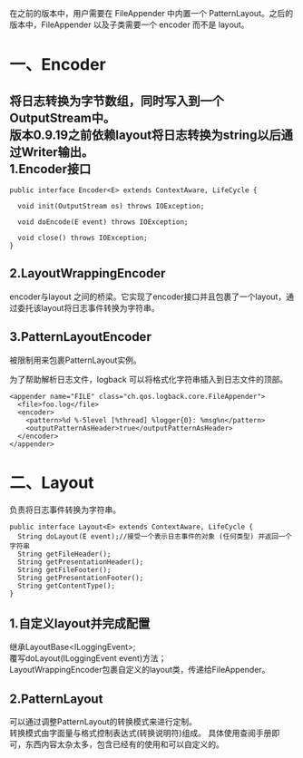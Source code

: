 在之前的版本中，用户需要在 FileAppender 中内置一个 PatternLayout。之后的版本中，FileAppender 以及子类需要一个 encoder 而不是 layout。


一、Encoder
=  
将日志转换为字节数组，同时写入到一个OutputStream中。  
版本0.9.19之前依赖layout将日志转换为string以后通过Writer输出。   
1.Encoder接口  
-  
```
public interface Encoder<E> extends ContextAware, LifeCycle {

  void init(OutputStream os) throws IOException;

  void doEncode(E event) throws IOException;

  void close() throws IOException;
}
```  
2.LayoutWrappingEncoder  
-  
encoder与layout 之间的桥梁。它实现了encoder接口并且包裹了一个layout，通过委托该layout将日志事件转换为字符串。

3.PatternLayoutEncoder  
-  
被限制用来包裹PatternLayout实例。


为了帮助解析日志文件，logback 可以将格式化字符串插入到日志文件的顶部。
```
<appender name="FILE" class="ch.qos.logback.core.FileAppender"> 
  <file>foo.log</file>
  <encoder>
    <pattern>%d %-5level [%thread] %logger{0}: %msg%n</pattern>
    <outputPatternAsHeader>true</outputPatternAsHeader>
  </encoder> 
</appender>
```  


二、Layout
=  
负责将日志事件转换为字符串。
```
public interface Layout<E> extends ContextAware, LifeCycle {
  String doLayout(E event);//接受一个表示日志事件的对象 (任何类型) 并返回一个字符串
  String getFileHeader();
  String getPresentationHeader();
  String getFileFooter();
  String getPresentationFooter();
  String getContentType();
}
```  

1.自定义layout并完成配置  
-  
继承LayoutBase\<ILoggingEvent>;  
覆写doLayout(ILoggingEvent event)方法；  
LayoutWrappingEncoder包裹自定义的layout类，传递给FileAppender。

2.PatternLayout  
-  
可以通过调整PatternLayout的转换模式来进行定制。   
转换模式由字面量与格式控制表达式(转换说明符)组成。
具体使用查阅手册即可，东西内容太杂太多，包含已经有的使用和可以自定义的。